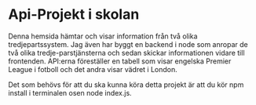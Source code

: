 # Api-Projekt i skolan

Denna hemsida hämtar och visar information från två olika tredjepartssystem. Jag även har byggt en backend i node som anropar de två olika tredje-parstjänsterna och sedan skickar informationen vidare till frontenden. API:erna föreställer en tabell som visar engelska Premier League i fotboll och det andra visar vädret i London.

Det som behövs för att du ska kunna köra detta projekt är att du kör npm install i terminalen osen node index.js.
